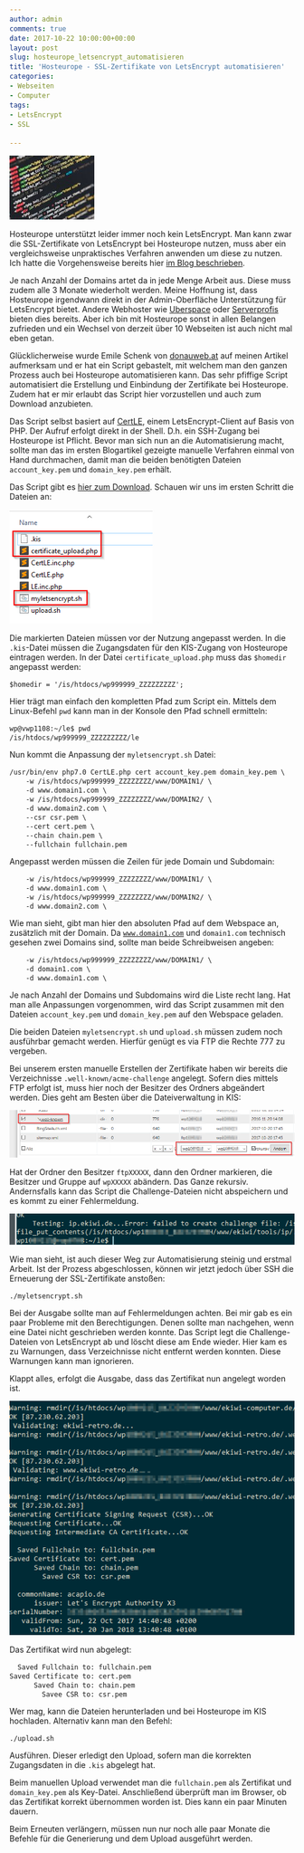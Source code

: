 ```yaml
---
author: admin
comments: true
date: 2017-10-22 10:00:00+00:00
layout: post
slug: hosteurope_letsencrypt_automatisieren
title: 'Hosteurope - SSL-Zertifikate von LetsEncrypt automatisieren'
categories:
- Webseiten
- Computer
tags:
- LetsEncrypt
- SSL

---
```

<img src="/assets/logos/logo_code.jpg" class="imagelogo">

Hosteurope unterstützt leider immer noch kein LetsEncrypt. Man kann zwar die SSL-Zertifikate von LetsEncrypt bei Hosteurope nutzen, muss aber ein vergleichsweise unpraktisches Verfahren anwenden um diese zu nutzen. Ich hatte die Vorgehensweise bereits hier [im Blog beschrieben](https://andydunkel.net/webseiten/computer/2016/11/25/letsencrypt_bei_hosteurope.html).

Je nach Anzahl der Domains artet da in jede Menge Arbeit aus. Diese muss zudem alle 3 Monate wiederholt werden. Meine Hoffnung ist, dass Hosteurope irgendwann direkt in der Admin-Oberfläche Unterstützung für LetsEncrypt bietet. Andere Webhoster wie [Uberspace](https://uberspace.de/) oder [Serverprofis](https://www.serverprofis.de/) bieten dies bereits. Aber ich bin mit Hosteurope sonst in allen Belangen zufrieden und ein Wechsel von derzeit über 10 Webseiten ist auch nicht mal eben getan.

Glücklicherweise wurde Emile Schenk von <a href="http://donauweb.at" target="_blank">donauweb.at</a> auf meinen Artikel aufmerksam und er hat ein Script gebastelt, mit welchem man den ganzen Prozess auch bei Hosteurope automatisieren kann. Das sehr pfiffige Script automatisiert die Erstellung und Einbindung der Zertifikate bei Hosteurope. Zudem hat er mir erlaubt das Script hier vorzustellen und auch zum Download anzubieten.

<!--more-->

Das Script selbst basiert auf [CertLE](https://github.com/skoerfgen/CertLE), einem LetsEncrypt-Client auf Basis von PHP. Der Aufruf erfolgt direkt in der Shell. D.h. ein SSH-Zugang bei Hosteurope ist Pflicht. Bevor man sich nun an die Automatisierung macht, sollte man das im ersten Blogartikel gezeigte manuelle Verfahren einmal von Hand durchmachen, damit man die beiden benötigten Dateien <code>account_key.pem</code> und <code>domain_key.pem</code> erhält.

Das Script gibt es [hier zum Download](hosteurope_letsencrypt.zip). Schauen wir uns im ersten Schritt die Dateien an:

![](/assets/uploads/2017/10/cert_1.png)

Die markierten Dateien müssen vor der Nutzung angepasst werden. In die <code>.kis</code>-Datei müssen die Zugangsdaten für den KIS-Zugang von Hosteurope eintragen werden. In der Datei <code>certificate_upload.php</code> muss das <code>$homedir</code> angepasst werden:

	$homedir = '/is/htdocs/wp999999_ZZZZZZZZZ';
	
Hier trägt man einfach den kompletten Pfad zum Script ein. Mittels dem Linux-Befehl <code>pwd</code> kann man in der Konsole den Pfad schnell ermitteln:

	wp@vwp1108:~/le$ pwd
	/is/htdocs/wp999999_ZZZZZZZZZ/le
	
Nun kommt die Anpassung der <code>myletsencrypt.sh</code> Datei:

	/usr/bin/env php7.0 CertLE.php cert account_key.pem domain_key.pem \
		-w /is/htdocs/wp999999_ZZZZZZZZ/www/DOMAIN1/ \
		-d www.domain1.com \
		-w /is/htdocs/wp999999_ZZZZZZZZ/www/DOMAIN2/ \
		-d www.domain2.com \
		--csr csr.pem \
		--cert cert.pem \
		--chain chain.pem \
		--fullchain fullchain.pem

Angepasst werden müssen die Zeilen für jede Domain und Subdomain:

		-w /is/htdocs/wp999999_ZZZZZZZZ/www/DOMAIN1/ \
		-d www.domain1.com \
		-w /is/htdocs/wp999999_ZZZZZZZZ/www/DOMAIN2/ \
		-d www.domain2.com \
		
Wie man sieht, gibt man hier den absoluten Pfad auf dem Webspace an, zusätzlich mit der Domain. Da <code>www.domain1.com</code> und <code>domain1.com</code> technisch gesehen zwei Domains sind, sollte man beide Schreibweisen angeben:

		-w /is/htdocs/wp999999_ZZZZZZZZ/www/DOMAIN1/ \
		-d domain1.com \
		-d www.domain1.com \
		
Je nach Anzahl der Domains und Subdomains wird die Liste recht lang. Hat man alle Anpassungen vorgenommen, wird das Script zusammen mit den Dateien <code>account_key.pem</code> und <code>domain_key.pem</code> auf den Webspace geladen.

Die beiden Dateien <code>myletsencrypt.sh</code> und <code>upload.sh</code> müssen zudem noch ausführbar gemacht werden. Hierfür genügt es via FTP die Rechte 777 zu vergeben.

Bei unserem ersten manuelle Erstellen der Zertifikate haben wir bereits die Verzeichnisse <code>.well-known/acme-challenge</code> angelegt. Sofern dies mittels FTP erfolgt ist, muss hier noch der Besitzer des Ordners abgeändert werden. Dies geht am Besten über die Dateiverwaltung in KIS:

![](/assets/uploads/2017/10/cert_2.png)
	
Hat der Ordner den Besitzer <code>ftpXXXXX</code>, dann den Ordner markieren, die Besitzer und Gruppe auf <code>wpXXXXX</code> abändern. Das Ganze rekursiv. Andernsfalls kann das Script die Challenge-Dateien nicht abspeichern und es kommt zu einer Fehlermeldung.

![](/assets/uploads/2017/10/cert_3.png)

Wie man sieht, ist auch dieser Weg zur Automatisierung steinig und erstmal Arbeit. Ist der Prozess abgeschlossen, können wir jetzt jedoch über SSH die Erneuerung der SSL-Zertifikate anstoßen:

	./myletsencrypt.sh
	
Bei der Ausgabe sollte man auf Fehlermeldungen achten. Bei mir gab es ein paar Probleme mit den Berechtigungen. Denen sollte man nachgehen, wenn eine Datei nicht geschrieben werden konnte. Das Script legt die Challenge-Dateien von LetsEncrypt ab und löscht diese am Ende wieder. Hier kam es zu Warnungen, dass Verzeichnisse nicht entfernt werden konnten. Diese Warnungen kann man ignorieren.

Klappt alles, erfolgt die Ausgabe, dass das Zertifikat nun angelegt worden ist.
		
![](/assets/uploads/2017/10/cert_4.png)	

Das Zertifikat wird nun abgelegt: 

	  Saved Fullchain to: fullchain.pem
	Saved Certificate to: cert.pem
	      Saved Chain to: chain.pem
	        Savee CSR to: csr.pem
	        
Wer mag, kann die Dateien herunterladen und bei Hosteurope im KIS hochladen. Alternativ kann man den Befehl:

	./upload.sh

Ausführen. Dieser erledigt den Upload, sofern man die korrekten Zugangsdaten in die <code>.kis</code> abgelegt hat.

Beim manuellen Upload verwendet man die <code>fullchain.pem</code> als Zertifikat und <code>domain_key.pem</code> als Key-Datei. Anschließend überprüft man im Browser, ob das Zertifikat korrekt übernommen worden ist. Dies kann ein paar Minuten dauern. 

Beim Erneuten verlängern, müssen nun nur noch alle paar Monate die Befehle für die Generierung und dem Upload ausgeführt werden.

